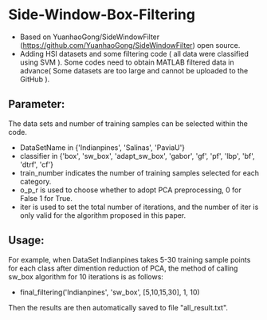 # Side-Window-Box-Filtering
- Based on YuanhaoGong/SideWindowFilter (https://github.com/YuanhaoGong/SideWindowFilter) open source.
- Adding HSI datasets and some filtering code ( all data were classified using SVM ). Some codes need to obtain MATLAB filtered data in advance( Some datasets are too large and cannot be uploaded to the GitHub ). 

## Parameter:
The data sets and  number of training samples can be selected within the code.  
- DataSetName in {'Indianpines', 'Salinas', 'PaviaU'}
- classifier in {'box', 'sw_box', 'adapt_sw_box', 'gabor', 'gf', 'pf', 'lbp', 'bf', 'dtrf', 'cf'}
- train_number indicates the number of training samples selected for each category.
- o_p_r is used to choose whether to adopt PCA preprocessing, 0 for False 1 for True.
- iter is used to set the total number of iterations, and the number of iter is only valid for the algorithm proposed in this paper.

## Usage:
For example, when DataSet Indianpines takes 5-30 training sample points for each class after dimention reduction of PCA, the method of calling sw_box algorithm for 10 iterations is as follows:
- final_filtering('Indianpines', 'sw_box', [5,10,15,30], 1, 10) 

Then the results are then automatically saved to file "all_result.txt".

